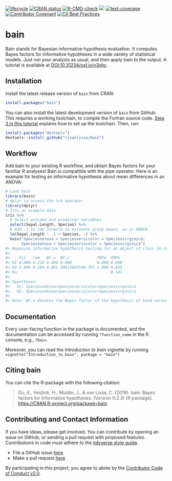 
<!-- README.md is generated from README.Rmd. Please edit that file -->

[![lifecycle](https://img.shields.io/badge/lifecycle-stable-brightgreen.svg)](https://lifecycle.r-lib.org/articles/stages.html#stable)
[![CRAN
status](https://www.r-pkg.org/badges/version/bain)](https://cran.r-project.org/package=bain)
[![R-CMD-check](https://github.com/cjvanlissa/bain/workflows/R-CMD-check/badge.svg)](https://github.com/cjvanlissa/bain/actions)
[![](https://cranlogs.r-pkg.org/badges/bain)](https://cran.r-project.org/package=bain)
[![test-coverage](https://github.com/cjvanlissa/bain/workflows/test-coverage/badge.svg)](https://github.com/cjvanlissa/bain/actions)
[![Contributor
Covenant](https://img.shields.io/badge/Contributor%20Covenant-v2.0%20adopted-ff69b4.svg)](code_of_conduct.md)
[![CII Best
Practices](https://bestpractices.coreinfrastructure.org/projects/3871/badge)](https://bestpractices.coreinfrastructure.org/projects/3871)

# bain

Bain stands for Bayesian informative hypothesis evaluation. It computes
Bayes factors for informative hypotheses in a wide variety of
statistical models. Just run your analysis as usual, and then apply bain
to the output. A tutorial is available at
[DOI:10.31234/osf.io/v3shc](https://psyarxiv.com/v3shc/).

## Installation

Install the latest release version of `bain` from CRAN:

``` r
install.packages("bain")
```

You can also install the latest development version of `bain` from
GitHub. This requires a working toolchain, to compile the Fortran source
code. [Step 3 in this
tutorial](https://cjvanlissa.github.io/worcs/articles/setup.html)
explains how to set up the toolchain. Then, run:

``` r
install.packages("devtools")
devtools::install_github("cjvanlissa/bain")
```

## Workflow

Add bain to your existing R workflow, and obtain Bayes factors for your
familiar R analyses\! Bain is compatible with the pipe operator. Here is
an example for testing an informative hypothesis about mean differences
in an ANOVA:

``` r
# Load bain
library(bain)
# dplyr to access the %>% operator
library(dplyr)
# Iris as example data
iris %>%
  # Select outcome and predictor variables
  select(Sepal.Length, Species) %>%      
  # Add -1 to the formula to estimate group means, as in ANOVA
  lm(Sepal.Length ~ -1 + Species, .) %>% 
  bain("Speciessetosa < Speciesversicolor = Speciesvirginica;
       Speciessetosa < Speciesversicolor < Speciesvirginica")
#> Bayesian informative hypothesis testing for an object of class lm (ANOVA):
#> 
#>    Fit   Com   BF.u  BF.c            PMPa  PMPb 
#> H1 0.000 0.224 0.000 0.000           0.000 0.000
#> H2 1.000 0.164 6.081 30613603549.767 1.000 0.859
#> Hu                                         0.141
#> 
#> Hypotheses:
#>   H1: Speciessetosa<Speciesversicolor=Speciesvirginica
#>   H2: Speciessetosa<Speciesversicolor<Speciesvirginica
#> 
#> Note: BF.u denotes the Bayes factor of the hypothesis at hand versus the unconstrained hypothesis Hu. BF.c denotes the Bayes factor of the hypothesis at hand versus its complement.
```

## Documentation

Every user-facing function in the package is documented, and the
documentation can be accessed by running `?function_name` in the R
console, e.g., `?bain`.

Moreover, you can read the *Introduction to bain* vignette by running
`vignette("Introduction_to_bain", package = "bain")`

## Citing bain

You can cite the R-package with the following citation:

> Gu, X., Hoijtink, H., Mulder, J., & van Lissa, C. (2019). bain: Bayes
> factors for informative hypotheses. (Version 0.2.3) \[R package\].
> <https://CRAN.R-project.org/package=bain>

## Contributing and Contact Information

If you have ideas, please get involved. You can contribute by opening an
issue on GitHub, or sending a pull request with proposed features.
Contributions in code must adhere to the [tidyverse style
guide](https://style.tidyverse.org/).

  - File a GitHub issue [here](https://github.com/cjvanlissa/bain)
  - Make a pull request [here](https://github.com/cjvanlissa/bain/pulls)

By participating in this project, you agree to abide by the [Contributor
Code of Conduct
v2.0](https://www.contributor-covenant.org/version/2/0/code_of_conduct.html).
